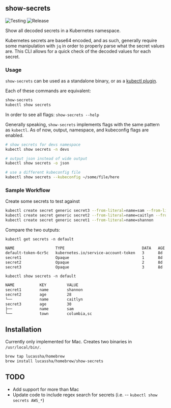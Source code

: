 ## show-secrets

![Testing](https://github.com/lucassha/show-secrets/actions/workflows/test.yml/badge.svg)
![Release](https://github.com/lucassha/show-secrets/actions/workflows/push-release.yml/badge.svg)

Show all decoded secrets in a Kubernetes namespace.

Kubernetes secrets are base64 encoded, and as such, generally require some manipulation with `jq` in order to properly parse what the secret values are. This CLI allows for a quick check of the decoded values for each secret.

### Usage

`show-secrets` can be used as a standalone binary, or as a [kubectl plugin](addlink).

Each of these commands are equivalent:

```bash
show-secrets
kubectl show secrets
```

In order to see all flags: `show-secrets --help`

Generally speaking, `show-secrets` implements flags with the same pattern as `kubectl`. As of now, output, namespace, and kubeconfig flags are enabled.

```bash
# show secrets for devs namespace
kubectl show secrets -n devs

# output json instead of wide output
kubectl show secrets -o json

# use a different kubeconfig file
kubectl show secrets --kubeconfig ~/some/file/here
```

### Sample Workflow

Create some secrets to test against 

```bash
kubectl create secret generic secret3 --from-literal=name=sam --from-literal=age=30 --from-literal=town=columbia,sc
kubectl create secret generic secret2 --from-literal=name=caitlyn --from-literal=age=28
kubectl create secret generic secret1 --from-literal=name=shannon
```

Compare the two outputs:

`kubectl get secrets -n default`

```bash
NAME                  TYPE                                  DATA   AGE
default-token-6cr5c   kubernetes.io/service-account-token   3      8d
secret1               Opaque                                1      8d
secret2               Opaque                                2      8d
secret3               Opaque                                3      8d
```

`kubectl show secrets -n default`

```bash
NAME           KEY         VALUE
secret1        name        shannon
secret2        age         28
└──            name        caitlyn
secret3        age         30
├──            name        sam
└──            town        columbia,sc
```

## Installation

Currently only implemented for Mac. Creates two binaries in `/usr/local/bin/`.

```sh
brew tap lucassha/homebrew
brew install lucassha/homebrew/show-secrets
```

## TODO

- Add support for more than Mac
- Update code to include regex search for secrets (i.e. -- `kubectl show secrets AWS_*`)
